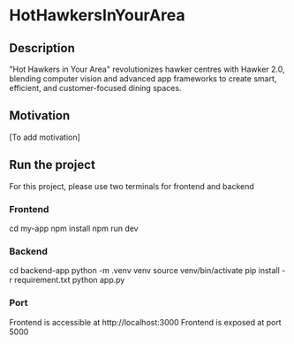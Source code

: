 # HotHawkersInYourArea
## Description
"Hot Hawkers in Your Area" revolutionizes hawker centres with Hawker 2.0, blending computer vision and advanced app frameworks to create smart, efficient, and customer-focused dining spaces.

## Motivation
[To add motivation]

## Run the project
For this project, please use two terminals for frontend and backend

### Frontend
cd my-app
npm install
npm run dev

### Backend
cd backend-app
python -m .venv venv
source venv/bin/activate
pip install -r requirement.txt
python app.py

### Port
Frontend is accessible at http://localhost:3000
Frontend is exposed at port 5000
